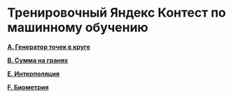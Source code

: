 # Тренировочный Яндекс Контест по машинному обучению

[**A. Генератор точек в круге**](https://github.com/AlRovshan/Yandex_Training_Contest_ML/tree/main/A.%20%D0%93%D0%B5%D0%BD%D0%B5%D1%80%D0%B0%D1%82%D0%BE%D1%80%20%D1%82%D0%BE%D1%87%D0%B5%D0%BA%20%D0%B2%20%D0%BA%D1%80%D1%83%D0%B3%D0%B5)

[**B. Сумма на гранях**](https://github.com/AlRovshan/Yandex_Training_Contest_ML/tree/main/B.%20%D0%A1%D1%83%D0%BC%D0%BC%D0%B0%20%D0%BD%D0%B0%20%D0%B3%D1%80%D0%B0%D0%BD%D1%8F%D1%85)

[**E. Интерполяция**](https://github.com/AlRovshan/Yandex_Training_Contest_ML/tree/main/E.%20%D0%98%D0%BD%D1%82%D0%B5%D1%80%D0%BF%D0%BE%D0%BB%D1%8F%D1%86%D0%B8%D1%8F)

[**F. Биометрия**](https://github.com/AlRovshan/Yandex_Training_Contest_ML/tree/main/F.%20%D0%91%D0%B8%D0%BE%D0%BC%D0%B5%D1%82%D1%80%D0%B8%D1%8F)